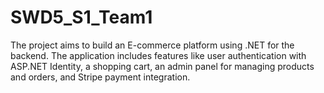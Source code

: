 # SWD5_S1_Team1
 The project aims to build an E-commerce platform using .NET for the backend. The application includes features like user authentication with ASP.NET Identity, a shopping cart, an admin panel for managing products and orders, and Stripe payment integration.
